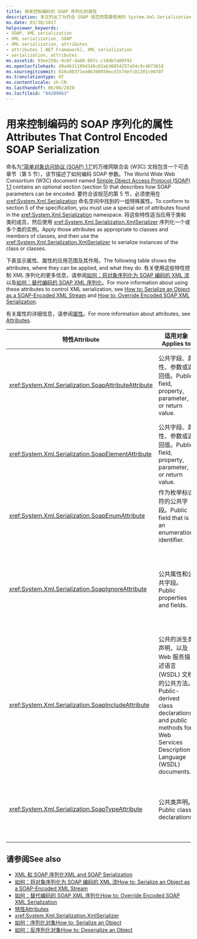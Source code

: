 ```yaml
---
title: 用来控制编码的 SOAP 序列化的属性
description: 本文列出了为符合 SOAP 规范而需要使用的 System.Xml.Serialization 命名空间中的一组特殊属性。
ms.date: 03/30/2017
helpviewer_keywords:
- SOAP, XML serialization
- XML serialization, SOAP
- XML serialization, attributes
- attributes [.NET Framework], XML serialization
- serialization, attributes
ms.assetid: 93ee258c-9c0f-4a08-897c-c10db7a00f91
ms.openlocfilehash: d9a4631189d348c02ab36054257a54c9c4673018
ms.sourcegitcommit: b16c00371ea06398859ecd157defc81301c9070f
ms.translationtype: HT
ms.contentlocale: zh-CN
ms.lasthandoff: 06/06/2020
ms.locfileid: "84289663"
---
```

# <a name="attributes-that-control-encoded-soap-serialization"></a><span data-ttu-id="3f210-103">用来控制编码的 SOAP 序列化的属性</span><span class="sxs-lookup"><span data-stu-id="3f210-103">Attributes That Control Encoded SOAP Serialization</span></span>

<span data-ttu-id="3f210-104">命名为[“简单对象访问协议 (SOAP) 1.1”](https://www.w3.org/TR/2000/NOTE-SOAP-20000508/)的万维网联合会 (W3C) 文档包含一个可选章节（第 5 节），该节描述了如何编码 SOAP 参数。</span><span class="sxs-lookup"><span data-stu-id="3f210-104">The World Wide Web Consortium (W3C) document named [Simple Object Access Protocol (SOAP) 1.1](https://www.w3.org/TR/2000/NOTE-SOAP-20000508/) contains an optional section (section 5) that describes how SOAP parameters can be encoded.</span></span> <span data-ttu-id="3f210-105">要符合该规范的第 5 节，必须使用在 <xref:System.Xml.Serialization> 命名空间中找到的一组特殊属性。</span><span class="sxs-lookup"><span data-stu-id="3f210-105">To conform to section 5 of the specification, you must use a special set of attributes found in the <xref:System.Xml.Serialization> namespace.</span></span> <span data-ttu-id="3f210-106">将这些特性适当应用于类和类的成员，然后使用 <xref:System.Xml.Serialization.XmlSerializer> 序列化一个或多个类的实例。</span><span class="sxs-lookup"><span data-stu-id="3f210-106">Apply those attributes as appropriate to classes and members of classes, and then use the <xref:System.Xml.Serialization.XmlSerializer> to serialize instances of the class or classes.</span></span>

<span data-ttu-id="3f210-107">下表显示属性、属性的应用范围及其作用。</span><span class="sxs-lookup"><span data-stu-id="3f210-107">The following table shows the attributes, where they can be applied, and what they do.</span></span> <span data-ttu-id="3f210-108">有关使用这些特性控制 XML 序列化的更多信息，请参阅[如何：将对象序列化为 SOAP 编码的 XML 流](how-to-serialize-an-object-as-a-soap-encoded-xml-stream.md)以及[如何：替代编码的 SOAP XML 序列化](how-to-override-encoded-soap-xml-serialization.md)。</span><span class="sxs-lookup"><span data-stu-id="3f210-108">For more information about using these attributes to control XML serialization, see [How to: Serialize an Object as a SOAP-Encoded XML Stream](how-to-serialize-an-object-as-a-soap-encoded-xml-stream.md) and [How to: Override Encoded SOAP XML Serialization](how-to-override-encoded-soap-xml-serialization.md).</span></span>

<span data-ttu-id="3f210-109">有关属性的详细信息，请参阅[属性](../attributes/index.md)。</span><span class="sxs-lookup"><span data-stu-id="3f210-109">For more information about attributes, see [Attributes](../attributes/index.md).</span></span>

|<span data-ttu-id="3f210-110">特性</span><span class="sxs-lookup"><span data-stu-id="3f210-110">Attribute</span></span>|<span data-ttu-id="3f210-111">适用对象</span><span class="sxs-lookup"><span data-stu-id="3f210-111">Applies to</span></span>|<span data-ttu-id="3f210-112">指定</span><span class="sxs-lookup"><span data-stu-id="3f210-112">Specifies</span></span>|
|---------------|----------------|---------------|
|<xref:System.Xml.Serialization.SoapAttributeAttribute>|<span data-ttu-id="3f210-113">公共字段、属性、参数或返回值。</span><span class="sxs-lookup"><span data-stu-id="3f210-113">Public field, property, parameter, or return value.</span></span>|<span data-ttu-id="3f210-114">类成员将序列化为 XML 属性。</span><span class="sxs-lookup"><span data-stu-id="3f210-114">The class member will be serialized as an XML attribute.</span></span>|
|<xref:System.Xml.Serialization.SoapElementAttribute>|<span data-ttu-id="3f210-115">公共字段、属性、参数或返回值。</span><span class="sxs-lookup"><span data-stu-id="3f210-115">Public field, property, parameter, or return value.</span></span>|<span data-ttu-id="3f210-116">类将序列化为 XML 元素。</span><span class="sxs-lookup"><span data-stu-id="3f210-116">The class will be serialized as an XML element.</span></span>|
|<xref:System.Xml.Serialization.SoapEnumAttribute>|<span data-ttu-id="3f210-117">作为枚举标识符的公共字段。</span><span class="sxs-lookup"><span data-stu-id="3f210-117">Public field that is an enumeration identifier.</span></span>|<span data-ttu-id="3f210-118">枚举成员的元素名称。</span><span class="sxs-lookup"><span data-stu-id="3f210-118">The element name of an enumeration member.</span></span>|
|<xref:System.Xml.Serialization.SoapIgnoreAttribute>|<span data-ttu-id="3f210-119">公共属性和公共字段。</span><span class="sxs-lookup"><span data-stu-id="3f210-119">Public properties and fields.</span></span>|<span data-ttu-id="3f210-120">序列化包含类时，应该忽略属性或字段。</span><span class="sxs-lookup"><span data-stu-id="3f210-120">The property or field should be ignored when the containing class is serialized.</span></span>|
|<xref:System.Xml.Serialization.SoapIncludeAttribute>|<span data-ttu-id="3f210-121">公共的派生类声明，以及 Web 服务描述语言 (WSDL) 文档的公共方法。</span><span class="sxs-lookup"><span data-stu-id="3f210-121">Public-derived class declarations and public methods for Web Services Description Language (WSDL) documents.</span></span>|<span data-ttu-id="3f210-122">生成要在序列化时识别的架构时，应该将该类型包括在内。</span><span class="sxs-lookup"><span data-stu-id="3f210-122">The type should be included when generating schemas (to be recognized when serialized).</span></span>|
|<xref:System.Xml.Serialization.SoapTypeAttribute>|<span data-ttu-id="3f210-123">公共类声明。</span><span class="sxs-lookup"><span data-stu-id="3f210-123">Public class declarations.</span></span>|<span data-ttu-id="3f210-124">类应序列化为 XML 类型。</span><span class="sxs-lookup"><span data-stu-id="3f210-124">The class should be serialized as an XML type.</span></span>|

## <a name="see-also"></a><span data-ttu-id="3f210-125">请参阅</span><span class="sxs-lookup"><span data-stu-id="3f210-125">See also</span></span>

- [<span data-ttu-id="3f210-126">XML 和 SOAP 序列化</span><span class="sxs-lookup"><span data-stu-id="3f210-126">XML and SOAP Serialization</span></span>](xml-and-soap-serialization.md)
- [<span data-ttu-id="3f210-127">如何：将对象序列化为 SOAP 编码的 XML 流</span><span class="sxs-lookup"><span data-stu-id="3f210-127">How to: Serialize an Object as a SOAP-Encoded XML Stream</span></span>](how-to-serialize-an-object-as-a-soap-encoded-xml-stream.md)
- [<span data-ttu-id="3f210-128">如何：替代编码的 SOAP XML 序列化</span><span class="sxs-lookup"><span data-stu-id="3f210-128">How to: Override Encoded SOAP XML Serialization</span></span>](how-to-override-encoded-soap-xml-serialization.md)
- [<span data-ttu-id="3f210-129">特性</span><span class="sxs-lookup"><span data-stu-id="3f210-129">Attributes</span></span>](../attributes/index.md)
- <xref:System.Xml.Serialization.XmlSerializer>
- [<span data-ttu-id="3f210-130">如何：序列化对象</span><span class="sxs-lookup"><span data-stu-id="3f210-130">How to: Serialize an Object</span></span>](how-to-serialize-an-object.md)
- [<span data-ttu-id="3f210-131">如何：反序列化对象</span><span class="sxs-lookup"><span data-stu-id="3f210-131">How to: Deserialize an Object</span></span>](how-to-deserialize-an-object.md)

